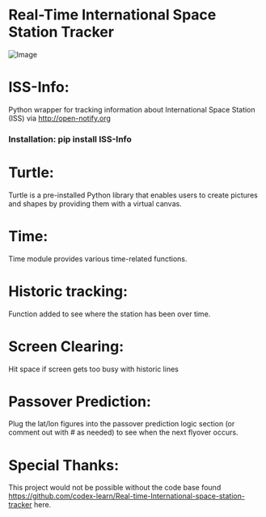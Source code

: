 # Real-Time International Space Station Tracker

![Image](https://i.imgur.com/5L6NHTM.png)

# ISS-Info:
 Python wrapper for tracking information about International Space Station (ISS) via http://open-notify.org
### Installation: pip install ISS-Info

# Turtle:
 Turtle is a pre-installed Python library that enables users to create pictures and shapes by providing them with a virtual canvas.

# Time:
 Time module provides various time-related functions.
 
# Historic tracking:
 Function added to see where the station has been over time.

# Screen Clearing:
 Hit space if screen gets too busy with historic lines
 
# Passover Prediction:
 Plug the lat/lon figures into the passover prediction logic section (or comment out with # as needed) to see when the next flyover occurs. 
 
# Special Thanks: 
 This project would not be possible without the code base found https://github.com/codex-learn/Real-time-International-space-station-tracker here.
